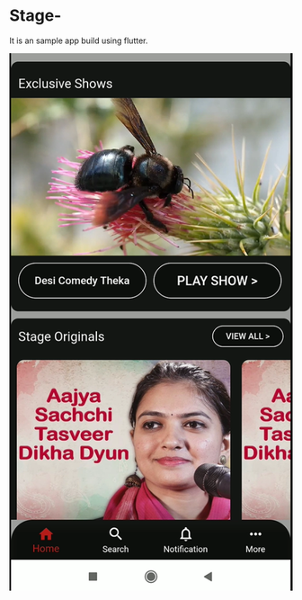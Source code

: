 # Stage-
It is an sample app build using flutter.

![App Screen](https://github.com/BharatsDruv/Stage/blob/master/AppS.png)
